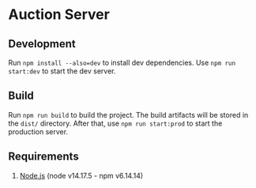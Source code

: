 # Auction Server

## Development

Run `npm install --also=dev` to install dev dependencies.
Use `npm run start:dev` to start the dev server.

## Build

Run `npm run build` to build the project. The build artifacts will be stored in the `dist/` directory.
After that, use `npm run start:prod` to start the production server.

## Requirements

1. [Node.js](https://nodejs.org/en/download) (node v14.17.5 - npm v6.14.14)